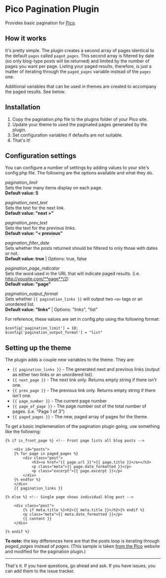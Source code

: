 # Pico Pagination Plugin

Provides basic pagination for [Pico](http://pico.dev7studios.com).

## How it works

It's pretty simple. The plugin creates a second array of pages identical to the default `pages` called `paged_pages`. This second array is filtered by date (so only blog-type posts will be returned) and limited by the number of pages you want per page. Listing your paged results, therefore, is just a matter of iterating through the `paged_pages` variable instead of the `pages` one.

Additional variables that can be used in themes are created to accompany the paged results. See below.

## Installation

1. Copy the pagination.php file to the plugins folder of your Pico site.
2. Update your theme to used the paginated pages generated by the plugin.
3. Set configuration variables if defaults are not suitable.
3. That's it!

## Configuration settings

You can configure a number of settings by adding values to your site's config.php file. The following are the options available and what they do.

*pagination_limit*  
Sets the how many items display on each page.  
**Default value: 5**

*pagination_next_text*  
Sets the text for the next link.  
**Default value: "next >"**

*pagination_prev_text*  
Sets the text for the previous links.  
**Default value: "< previous"**

*pagination_filter_date*  
Sets whether the posts returned should be filtered to only those with dates or not.  
**Default value: true** | Options: true, false

*pagination_page_indicator*  
Sets the word used in the URL that will indicate paged results. (i.e. http://yousite.com/**page**/2)  
**Default value: "page"**

*pagination_output_format*  
Sets whether `{{ pagination_links }}` will output two `<a>` tags or an unordered list.  
**Default value: "links"** | Options: "links", "list"

For reference, these values are set in config.php using the following format:

	$config['pagination_limit'] = 10;
	$config['pagination_output_format'] = "list"

## Setting up the theme

The plugin adds a couple new variables to the theme. They are:

- `{{ pagination_links }}` - The generated next and previous links (output as either two links or an unordered list).
- `{{ next_page }}` - The next link only. Returns empty string if there isn't one.
- `{{ prev_page }}` - The previous link only. Returns empty string if there isn't one.
- `{{ page_number }}` - The current page number
- `{{ page_of_page }}` - The page number out of the total number of pages. (i.e. "Page 1 of 3")
- `{{ paged_pages }}` - The new, paged array of pages for the theme.

To get a basic implemenation of the pagination plugin going, use something like the following:
	
	{% if is_front_page %} <!-- Front page lists all blog posts -->
			
		<div id="posts">
		{% for page in paged_pages %}
			<div class="post">
				<h3><a href="{{ page.url }}">{{ page.title }}</a></h3>
				<p class="meta">{{ page.date_formatted }}</p>
				<p class="excerpt">{{ page.excerpt }}</p>
			</div>
		{% endfor %}
		</div>
		{{ pagination_links }}
		
	{% else %} <!-- Single page shows individual blog post -->
	
		<div class="post">
			{% if meta.title %}<h2>{{ meta.title }}</h2>{% endif %}
			<p class="meta">{{ meta.date_formatted }}</p>
			{{ content }}
		</div>
	
	{% endif %}

**To note:** the key differences here are that the posts loop is iterating through *paged_pages* instead of *pages*. (This sample is taken [from the Pico](http://pico.dev7studios.com/docs.html#blogging) website and modified for the pagination plugin.)

---

That's it. If you have questions, go ahead and ask. If you have issues, you can add them to the issue tracker.
